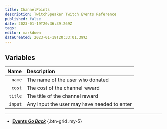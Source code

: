 ```yaml
---
title: ChannelPoints
description: TwitchSpeaker Twitch Events Reference
published: false
date: 2023-01-19T20:36:39.269Z
tags: 
editor: markdown
dateCreated: 2023-01-19T20:33:01.399Z
---
```


## Variables
Name | Description
----:|:------------
`name` | The name of the user who donated
`cost` | The cost of the channel reward
`title` | The title of the channel reward
`input` | Any input the user may have needed to enter

---

- [<i class="mdi mdi-chevron-left"></i>**Events *Go Back***](/TwitchSpeaker/Events)
{.btn-grid .my-5}